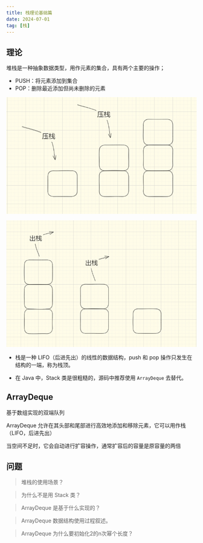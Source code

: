 ```yaml
---
title: 栈理论基础篇
date: 2024-07-01
tag: [栈]
---
```


## 理论

堆栈是一种抽象数据类型，用作元素的集合，具有两个主要的操作；

- PUSH：将元素添加到集合
- POP：删除最近添加但尚未删除的元素

![image-20240701104245922](./%E6%A0%88%E7%90%86%E8%AE%BA%E5%9F%BA%E7%A1%80%E7%AF%87.assets/image-20240701104245922.png)

![image-20240701104351011](./%E6%A0%88%E7%90%86%E8%AE%BA%E5%9F%BA%E7%A1%80%E7%AF%87.assets/image-20240701104351011.png)

- 栈是一种 LIFO（后进先出）的线性的数据结构，push 和 pop 操作只发生在结构的一端，称为栈顶。

- 在 Java 中，Stack 类是很粗糙的，源码中推荐使用 `ArrayDeque` 去替代。



## ArrayDeque

基于数组实现的双端队列

ArrayDeque 允许在其头部和尾部进行高效地添加和移除元素，它可以用作栈（LIFO，后进先出）

当空间不足时，它会自动进行扩容操作，通常扩容后的容量是原容量的两倍





## 问题

> 堆栈的使用场景？

>  为什么不是用 Stack 类？

>  ArrayDeque 是基于什么实现的？

> ArrayDeque 数据结构使用过程叙述。

> ArrayDeque 为什么要初始化2的n次幂个长度？



